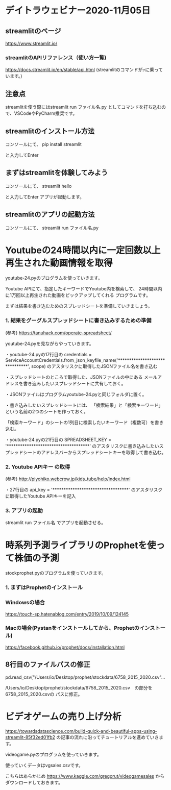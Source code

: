 # デイトラウェビナー2020-11月05日

## streamlitのページ
https://www.streamlit.io/

### streamlitのAPIリファレンス（使い方一覧)
https://docs.streamlit.io/en/stable/api.html
(streamlitのコマンドが⤴︎に乗っています。)

## 注意点
streamlitを使う際にはstreamlit run ファイル名.py
としてコマンドを打ち込むので、VSCodeやPyCharm推奨です。

## streamlitのインストール方法
コンソールにて、
pip install streamlit

と入力してEnter

## まずはstreamlitを体験してみよう
コンソールにて、
streamlit hello

と入力してEnter
アプリが起動します。

## streamlitのアプリの起動方法
コンソールにて、
streamlit run ファイル名.py

# Youtubeの24時間以内に一定回数以上再生された動画情報を取得

youtube-24.pyのプログラムを使っていきます。

Youtube APIにて、指定したキーワードでYoutube内を検索して、
24時間以内に1万回以上再生された動画をピックアップしてくれる
プログラムです。

まずは結果を書き込むためのスプレッドシートを準備していきましょう。

### 1. 結果をグーグルスプレッドシートに書き込みするための準備

(参考) https://tanuhack.com/operate-spreadsheet/

youtube-24.pyを見ながらやっていきます。

・youtube-24.pyの17行目の
credentials = ServiceAccountCredentials.from_json_keyfile_name('*******************************', scope)
のアスタリスクに取得したJSONファイル名を書き込む


・スプレッドシートのところで取得した、JSONファイルの中にある
メールアドレスを書き込みしたいスプレッドシートに共有しておく。

・JSONファイルはプログラムyoutube-24.pyと同じフォルダに置く。

・書き込みしたいスプレッドシートには、
「検索結果」と「検索キーワード」という名前の2つのシートを作っておく。

「検索キーワード」のシートの1列目に検索したいキーワード（複数可）を書き込む。

・youtube-24.pyの21行目の
SPREADSHEET_KEY = '*************************************'
のアスタリスクに書き込みしたいスプレッドシートのアドレスバーからスプレッドシートキーを取得して書き込む。


### 2. Youtube APIキー の取得
(参考) http://piyohiko.webcrow.jp/kids_tube/help/index.html

・27行目の
api_key = '**********************************'
のアスタリスクに取得したYoutube APIキーを記入


### 3. アプリの起動
streamlit run ファイル名
でアプリを起動させる。


# 時系列予測ライブラリのProphetを使って株価の予測

stockprophet.pyのプログラムを使っていきます。

### 1. まずはProphetのインストール

### Windowsの場合
https://touch-sp.hatenablog.com/entry/2019/10/09/124145

### Macの場合(Pystanをインストールしてから、Prophetのインストール)
https://facebook.github.io/prophet/docs/installation.html

## 8行目のファイルパスの修正
pd.read_csv("/Users/io/Desktop/prophet/stockdata/6758_2015_2020.csv"...

/Users/io/Desktop/prophet/stockdata/6758_2015_2020.csv　の部分を6758_2015_2020.csvの
パスに修正。

# ビデオゲームの売り上げ分析

https://towardsdatascience.com/build-quick-and-beautiful-apps-using-streamlit-85f32ed01fb2
の記事の流れに沿ってチュートリアルを進めていきます。

videogame.pyのプログラムを使っていきます。

使っていくデータはvgsales.csvです。

こちらはあらかじめ
https://www.kaggle.com/gregorut/videogamesales
からダウンロードしておきます。





